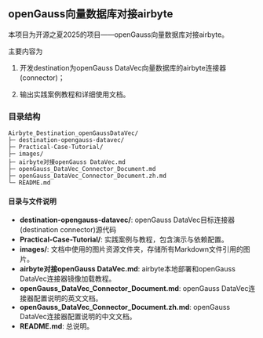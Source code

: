 ## openGauss向量数据库对接airbyte

本项目为开源之夏2025的项目——openGauss向量数据库对接airbyte。

主要内容为

1. 开发destination为openGauss DataVec向量数据库的airbyte连接器(connector)；

2. 输出实践案例教程和详细使用文档。

### 目录结构
```text
Airbyte_Destination_openGaussDataVec/
├─ destination-opengauss-datavec/
├─ Practical-Case-Tutorial/
├─ images/
├─ airbyte对接openGauss DataVec.md
├─ openGauss_DataVec_Connector_Document.md
├─ openGauss_DataVec_Connector_Document.zh.md
└─ README.md
```

#### 目录与文件说明
- **destination-opengauss-datavec/**:  openGauss DataVec目标连接器(destination connector)源代码
- **Practical-Case-Tutorial/**: 实践案例与教程，包含演示与依赖配置。
- **images/**: 文档中使用的图片资源文件夹，存储所有Markdown文件引用的图片。
- **airbyte对接openGauss DataVec.md**: airbyte本地部署和openGauss DataVec连接器镜像加载教程。
- **openGauss_DataVec_Connector_Document.md**: openGauss DataVec连接器配置说明的英文文档。
- **openGauss_DataVec_Connector_Document.zh.md**: openGauss DataVec连接器配置说明的中文文档。
- **README.md**: 总说明。

